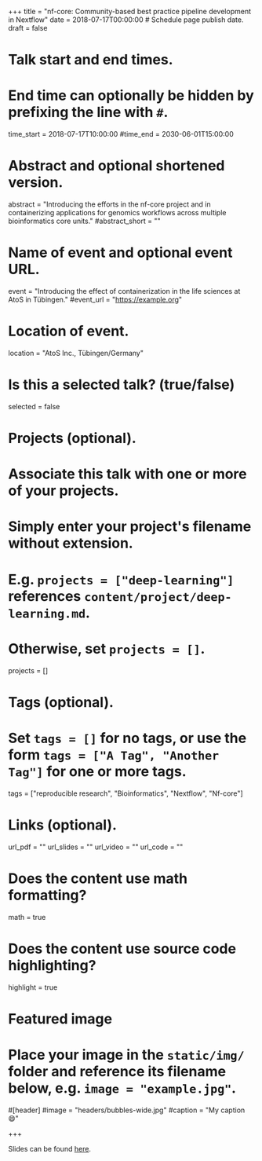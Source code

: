 +++
title = "nf-core: Community-based best practice pipeline development in Nextflow"
date = 2018-07-17T00:00:00  # Schedule page publish date.
draft = false

# Talk start and end times.
#   End time can optionally be hidden by prefixing the line with `#`.
time_start = 2018-07-17T10:00:00
#time_end = 2030-06-01T15:00:00

# Abstract and optional shortened version.
abstract = "Introducing the efforts in the nf-core project and in containerizing applications for genomics workflows across multiple bioinformatics core units."
#abstract_short = ""

# Name of event and optional event URL.
event = "Introducing the effect of containerization in the life sciences at AtoS in Tübingen."
#event_url = "https://example.org"

# Location of event.
location = "AtoS Inc., Tübingen/Germany"

# Is this a selected talk? (true/false)
selected = false

# Projects (optional).
#   Associate this talk with one or more of your projects.
#   Simply enter your project's filename without extension.
#   E.g. `projects = ["deep-learning"]` references `content/project/deep-learning.md`.
#   Otherwise, set `projects = []`.
projects = []

# Tags (optional).
#   Set `tags = []` for no tags, or use the form `tags = ["A Tag", "Another Tag"]` for one or more tags.
tags = ["reproducible research", "Bioinformatics", "Nextflow", "Nf-core"]

# Links (optional).
url_pdf = ""
url_slides = ""
url_video = ""
url_code = ""

# Does the content use math formatting?
math = true

# Does the content use source code highlighting?
highlight = true

# Featured image
# Place your image in the `static/img/` folder and reference its filename below, e.g. `image = "example.jpg"`.
#[header]
#image = "headers/bubbles-wide.jpg"
#caption = "My caption :smile:"

+++

 Slides can be found [here](https://slides.com/apeltzer/sc-nfcore).
